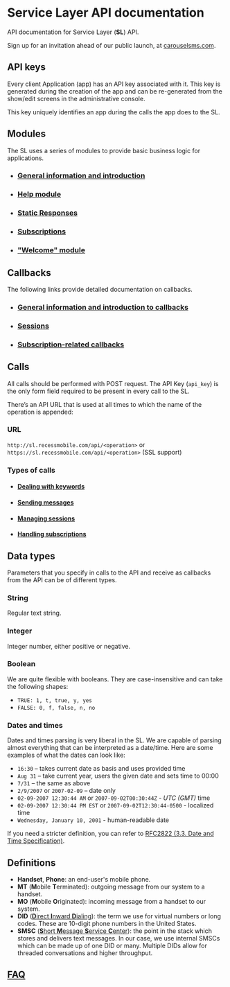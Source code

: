 Service Layer API documentation
===============================

API documentation for Service Layer (**SL**) API.

Sign up for an invitation ahead of our public launch, at [carouselsms.com](http://carouselsms.com).


API keys
--------

Every client Application (app) has an API key associated with it. This
key is generated during the creation of the app and can be re-generated
from the show/edit screens in the administrative console.

This key uniquely identifies an app during the calls the app does to the
SL.

Modules
-------

The SL uses a series of modules to provide basic business logic for applications.

- ### [General information and introduction](https://github.com/RecessMobile/API/tree/master/sections/modules/module-general.md)

- ### [Help module](https://github.com/RecessMobile/API/tree/master/sections/modules/module-help.md)

- ### [Static Responses](https://github.com/RecessMobile/API/tree/master/sections/modules/module-static-respones.md)

- ### [Subscriptions](https://github.com/RecessMobile/API/tree/master/sections/modules/module-subscriptions.md)

- ### ["Welcome" module](https://github.com/RecessMobile/API/tree/master/sections/modules/module-welcome.md)


Callbacks
---------

The following links provide detailed documentation on callbacks.

- ### [General information and introduction to callbacks](https://github.com/RecessMobile/API/tree/master/sections/api/callbacks-general.md)

- ### [Sessions](https://github.com/RecessMobile/API/tree/master/sections/api/callbacks-sessions.md)

- ### [Subscription-related callbacks](https://github.com/RecessMobile/API/tree/master/sections/api/callbacks-subscriptions.md)


Calls
-----

All calls should be performed with POST request. The API Key (`api_key`)
is the only form field required to be present in every call to the
SL.

There’s an API URL that is used at all times to which the name of the
operation is appended:

### URL
`http://sl.recessmobile.com/api/<operation>` or
`https://sl.recessmobile.com/api/<operation>` (SSL support)

### Types of calls

- #### [Dealing with keywords](https://github.com/RecessMobile/API/tree/master/sections/api/keywords.md)

- #### [Sending messages](https://github.com/RecessMobile/API/tree/master/sections/api/messaging.md)

- #### [Managing sessions](https://github.com/RecessMobile/API/tree/master/sections/api/sessions.md)

- #### [Handling subscriptions](https://github.com/RecessMobile/API/tree/master/sections/api/subscriptions.md)


Data types
----------

Parameters that you specify in calls to the API and receive as callbacks
from the API can be of different types.

### String

Regular text string.

### Integer

Integer number, either positive or negative.

### Boolean

We are quite flexible with booleans. They are case-insensitive and can take the following shapes:

-   `TRUE: 1, t, true, y, yes`
-   `FALSE: 0, f, false, n, no`

### Dates and times

Dates and times parsing is very liberal in the SL. We are capable of
parsing almost everything that can be interpreted as a date/time.
Here are some examples of what the dates can look like:

-   `16:30` – takes current date as basis and uses provided time
-   `Aug 31` – take current year, users the given date and sets time
    to 00:00
-   `7/31` – the same as above
-   `2/9/2007` or `2007-02-09` – date only
-   `02-09-2007 12:30:44 AM` or `2007-09-02T00:30:44Z` - *UTC (GMT)*
    time
-   `02-09-2007 12:30:44 PM EST` or `2007-09-02T12:30:44-0500` -
    localized time
-   `Wednesday, January 10, 2001` - human-readable date

If you need a stricter definition, you can refer to [RFC2822 (3.3. Date
and Time Specification)](http://www.faqs.org/rfcs/rfc2822.html).

Definitions
-----------

-  **Handset**, **Phone**: an end-user's mobile phone.
-  **MT** (**M**obile **T**erminated): outgoing message from our system to a handset.
-  **MO** (**M**obile **O**riginated): incoming message from a handset to our system.
-  **DID** ([**D**irect **I**nward **D**ialing](http://en.wikipedia.org/wiki/Direct_inward_dialing)): the term we use for virtual numbers or long codes. These are 10-digit phone numbers in the United States.
-  **SMSC** ([**S**hort **M**essage **S**ervice **C**enter](http://en.wikipedia.org/wiki/Short_message_service_center)): the point in the stack which stores and delivers text messages. In our case, we use internal SMSCs which can be made up of one DID or many. Multiple DIDs allow for threaded conversations and higher throughput.

[FAQ](https://github.com/RecessMobile/API/tree/master/sections/api/faq-general.md)
----

